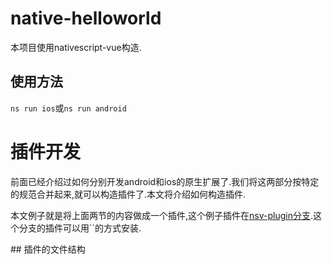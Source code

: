 # native-helloworld

本项目使用nativescript-vue构造.

## 使用方法

`ns run ios`或`ns run android`


# 插件开发

前面已经介绍过如何分别开发android和ios的原生扩展了.我们将这两部分按特定的规范合并起来,就可以构造插件了.本文将介绍如何构造插件.

本文例子就是将上面两节的内容做成一个插件,这个例子插件在[nsv-plugin分支]().这个分支的插件可以用``的方式安装.

## 插件的文件结构